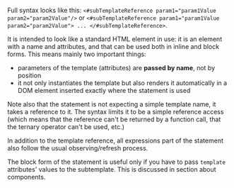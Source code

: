 Full syntax looks like this: `<#subTemplateReference param1="param1Value param2="param2Value"/>` or `<#subTemplateReference param1="param1Value param2="param2Value"> ... </#subTemplateReference>`.

It is intended to look like a standard HTML element in use: it is an element with a name and attributes, and that can be used both in inline and block forms. This means mainly two important things:

* parameters of the template (attributes) are __passed by name__, not by position
* it not only instantiates the template but also renders it automatically in a DOM element inserted exactly where the statement is used

Note also that the statement is not expecting a simple template name, it takes a reference to it. The syntax limits it to be a simple reference access (which means that the reference can't be returned by a function call, that the ternary operator can't be used, etc.)

In addition to the template reference, all expressions part of the statement also follow the usual observing/refresh process.

The block form of the statement is useful only if you have to pass `template` attributes' values to the subtemplate. This is discussed in section about components.
